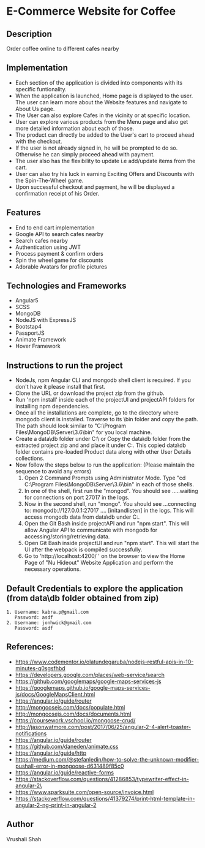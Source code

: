 # E-Commerce Website for Coffee

## Description
Order coffee online to different cafes nearby

## Implementation
- Each section of the application is divided into components with its specific funtionality.
- When the application is launched, Home page is displayed to the user. The user can learn more about the Website features and navigate to About Us page.
- The User can also explore Cafes in the vicinity or at specific location.
- User can explore various products from the Menu page and also get more detailed information about each of those.
- The product can directly be added to the User's cart to proceed ahead with the checkout.
- If the user is not already signed in, he will be prompted to do so. Otherwise he can simply proceed ahead with payment.
- The user also has the flexibility to update i.e add/update items from the cart.
- User can also try his luck in earning Exciting Offers and Discounts with the Spin-The-Wheel game.
- Upon successful checkout and payment, he will be displayed a confirmation receipt of his Order.
 
## Features
- End to end cart implementation
- Google API to search cafes nearby
- Search cafes nearby
- Authentication using JWT
- Process payment & confirm orders
- Spin the wheel game for discounts
- Adorable Avatars for profile pictures

## Technologies and Frameworks
- Angular5 
- SCSS
- MongoDB
- NodeJS with ExpressJS
- Bootstap4
- PassportJS
- Animate Framework
- Hover Framework
  
## Instructions to run the project
- NodeJs, npm Angular CLI and mongodb shell client is required. If you don't have it please install that first.
- Clone the URL or download the project zip from the github.
- Run 'npm install' inside each of the projectUI and projectAPI folders for installing npm dependencies.
- Once all the installations are complete, go to the directory where mongodb client is installed. Traverse to its \bin folder and copy the path. 
The path should look similar to "C:\Program Files\MongoDB\Server\3.6\bin" for you local machine.
- Create a data\db folder under C:\ or Copy the data\db folder from the extracted project zip and and place it under C:\.
This copied data\db folder contains pre-loaded Product data along with other User Details collections.
- Now follow the steps below to run the application: (Please maintain the sequence to avoid any errors)
	1. Open 2 Command Prompts using Administrator Mode.
	   Type "cd C:\Program Files\MongoDB\Server\3.6\bin" in each of those shells.
	2. In one of the shell, first run the "mongod". 
	   You should see .....waiting for connections on port 27017 in the logs.
	3. Now in the second shell, run "mongo".
	   You should see ...connecting to: mongodb://127.0.0.1:27017 .... [initandlisten] in the logs.
	   This will access mongodb data from data\db under C:\.
	4. Open the Git Bash inside projectAPI and run "npm start". 
	   This will allow Angular API to communicate with mongodb for accessing/storing/retrieving data.
	5. Open Git Bash inside projectUI and run "npm start".
	   This will start the UI after the webpack is compiled successfully.
	6. Go to 'http://localhost:4200/ ' on the browser to view the Home Page of "Nu Hideout" Website Application and perform the necessary operations.

	
## Default Credentials to explore the application (from data\db folder obtained from zip)
	1. Username: kabra.p@gmail.com
	   Password: asdf
	2. Username: jonhwick@gmail.com
	   Password: asdf

	   
## References:
- https://www.codementor.io/olatundegaruba/nodejs-restful-apis-in-10-minutes-q0sgsfhbd
- https://developers.google.com/places/web-service/search
- https://github.com/googlemaps/google-maps-services-js
- https://googlemaps.github.io/google-maps-services-js/docs/GoogleMapsClient.html
- https://angular.io/guide/router
- http://mongoosejs.com/docs/populate.html
- http://mongoosejs.com/docs/documents.html
- https://coursework.vschool.io/mongoose-crud/
- http://jasonwatmore.com/post/2017/06/25/angular-2-4-alert-toaster-notifications
- https://angular.io/guide/router
- https://github.com/daneden/animate.css
- https://angular.io/guide/http
- https://medium.com/@stefanledin/how-to-solve-the-unknown-modifier-pushall-error-in-mongoose-d631489f85c0
- https://angular.io/guide/reactive-forms
- https://stackoverflow.com/questions/41286853/typewriter-effect-in-angular-2\
- https://www.sparksuite.com/open-source/invoice.html
- https://stackoverflow.com/questions/41379274/print-html-template-in-angular-2-ng-print-in-angular-2


## Author
Vrushali Shah
